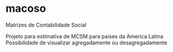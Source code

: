 # macoso
Matrizes de Contabilidade Social

Projeto para estimativa de MCSM para paises da America Latina
Possibilidade de visualizar agregadamente ou desagregadamente